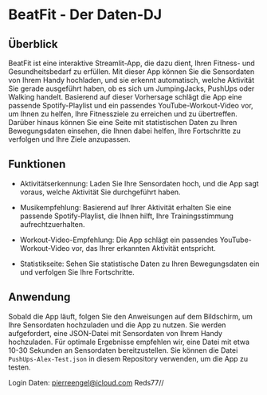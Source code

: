 # BeatFit - Der Daten-DJ

## Überblick
BeatFit ist eine interaktive Streamlit-App, die dazu dient, Ihren Fitness- und Gesundheitsbedarf zu erfüllen. Mit dieser App können Sie die Sensordaten von Ihrem Handy hochladen, und sie erkennt automatisch, welche Aktivität Sie gerade ausgeführt haben, ob es sich um JumpingJacks, PushUps oder Walking handelt. Basierend auf dieser Vorhersage schlägt die App eine passende Spotify-Playlist und ein passendes YouTube-Workout-Video vor, um Ihnen zu helfen, Ihre Fitnessziele zu erreichen und zu übertreffen. Darüber hinaus können Sie eine Seite mit statistischen Daten zu Ihren Bewegungsdaten einsehen, die Ihnen dabei helfen, Ihre Fortschritte zu verfolgen und Ihre Ziele anzupassen.

## Funktionen
- Aktivitätserkennung: Laden Sie Ihre Sensordaten hoch, und die App sagt voraus, welche Aktivität Sie durchgeführt haben.

- Musikempfehlung: Basierend auf Ihrer Aktivität erhalten Sie eine passende Spotify-Playlist, die Ihnen hilft, Ihre Trainingsstimmung aufrechtzuerhalten.

- Workout-Video-Empfehlung: Die App schlägt ein passendes YouTube-Workout-Video vor, das Ihrer erkannten Aktivität entspricht.

- Statistikseite: Sehen Sie statistische Daten zu Ihren Bewegungsdaten ein und verfolgen Sie Ihre Fortschritte.

## Anwendung
Sobald die App läuft, folgen Sie den Anweisungen auf dem Bildschirm, um Ihre Sensordaten hochzuladen und die App zu nutzen. Sie werden aufgefordert, eine JSON-Datei mit Sensordaten von Ihrem Handy hochzuladen. Für optimale Ergebnisse empfehlen wir, eine Datei mit etwa 10-30 Sekunden an Sensordaten bereitzustellen. Sie können die Datei `PushUps-Alex-Test.json` in diesem Repository verwenden, um die App zu testen.

Login Daten: pierreengel@icloud.com
Reds77//

